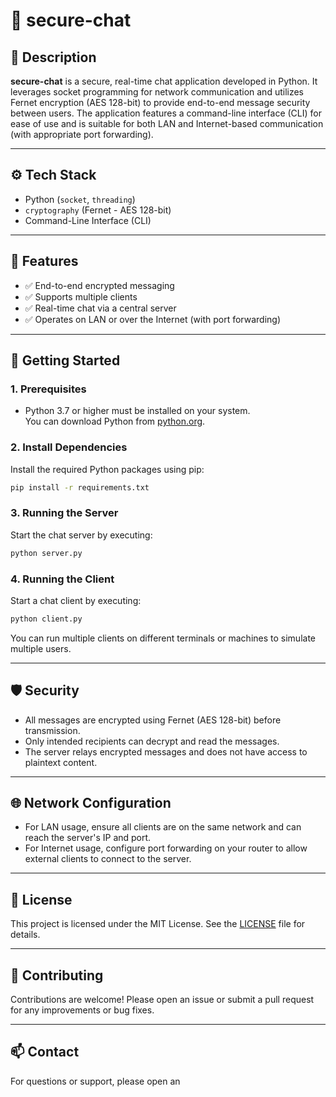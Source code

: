 # 🔐 secure-chat

## 📌 Description

**secure-chat** is a secure, real-time chat application developed in Python. It leverages socket programming for network communication and utilizes Fernet encryption (AES 128-bit) to provide end-to-end message security between users. The application features a command-line interface (CLI) for ease of use and is suitable for both LAN and Internet-based communication (with appropriate port forwarding).

---

## ⚙️ Tech Stack

- Python (`socket`, `threading`)
- `cryptography` (Fernet - AES 128-bit)
- Command-Line Interface (CLI)

---

## 🔐 Features

- ✅ End-to-end encrypted messaging
- ✅ Supports multiple clients
- ✅ Real-time chat via a central server
- ✅ Operates on LAN or over the Internet (with port forwarding)

---

## 🚀 Getting Started

### 1. Prerequisites

- Python 3.7 or higher must be installed on your system.  
  You can download Python from [python.org](https://www.python.org/downloads/).

### 2. Install Dependencies

Install the required Python packages using pip:

```bash
pip install -r requirements.txt
```

### 3. Running the Server

Start the chat server by executing:

```bash
python server.py
```

### 4. Running the Client

Start a chat client by executing:

```bash
python client.py
```

You can run multiple clients on different terminals or machines to simulate multiple users.

---

## 🛡️ Security

- All messages are encrypted using Fernet (AES 128-bit) before transmission.
- Only intended recipients can decrypt and read the messages.
- The server relays encrypted messages and does not have access to plaintext content.

---

## 🌐 Network Configuration

- For LAN usage, ensure all clients are on the same network and can reach the server's IP and port.
- For Internet usage, configure port forwarding on your router to allow external clients to connect to the server.

---

## 📄 License

This project is licensed under the MIT License. See the [LICENSE](LICENSE) file for details.

---

## 🤝 Contributing

Contributions are welcome! Please open an issue or submit a pull request for any improvements or bug fixes.

---

## 📫 Contact

For questions or support, please open an